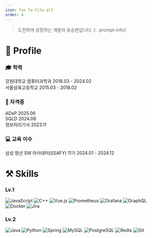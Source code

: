 ```yaml
---
icon: fas fa-file-alt
order: 4
---
```


> 도전하며 성장하는 개발자 유승현입니다.
{: .prompt-info}

# 🔎 Profile
### 🎓 학력
강원대학교 컴퓨터과학과  2018.03 - 2024.02  
서울삼육고등학교  2015.03 - 2018.02

### 🧾 자격증
ADsP  2025.06  
SQLD  2024.06  
정보처리기사  2023.11

### 💻 교육 이수
삼성 청년 SW 아카데미(SSAFY) 11기 2024.01 - 2024.12

# ⚒️ Skills

### Lv.1  
![JavaScript](https://img.shields.io/badge/JavaScript-F7DF1E?style=for-the-badge&logo=javascript&logoColor=white)
![C++](https://img.shields.io/badge/C++-00599C?style=for-the-badge&logo=cplusplus&logoColor=white)
![Vue.js](https://img.shields.io/badge/Vue.js-4FC08D?style=for-the-badge&logo=vuedotjs&logoColor=white)
![Prometheus](https://img.shields.io/badge/Prometheus-E6522C?style=for-the-badge&logo=prometheus&logoColor=white)
![Grafana](https://img.shields.io/badge/Grafana-F46800?style=for-the-badge&logo=grafana&logoColor=white)
![GraphQL](https://img.shields.io/badge/GraphQL-E10098?style=for-the-badge&logo=graphql&logoColor=white)
![Docker](https://img.shields.io/badge/docker-2496ED?style=for-the-badge&logo=docker&logoColor=white)
![Jira](https://img.shields.io/badge/jira-0052CC?style=for-the-badge&logo=jira&logoColor=white)

### Lv.2  
![Java](https://img.shields.io/badge/Java-333333?style=for-the-badge&logo=openjdk&logoColor=white)
![Python](https://img.shields.io/badge/python-3776AB?style=for-the-badge&logo=python&logoColor=white)
![Spring](https://img.shields.io/badge/Spring-6DB33F?style=for-the-badge&logo=spring&logoColor=white)
![MySQL](https://img.shields.io/badge/mysql-4479A1?style=for-the-badge&logo=mysql&logoColor=white)
![PostgreSQL](https://img.shields.io/badge/postgresql-4169E1?style=for-the-badge&logo=postgresql&logoColor=white)
![Redis](https://img.shields.io/badge/redis-DC382D?style=for-the-badge&logo=redis&logoColor=white)
![Git](https://img.shields.io/badge/git-F05032?style=for-the-badge&logo=git&logoColor=white)

